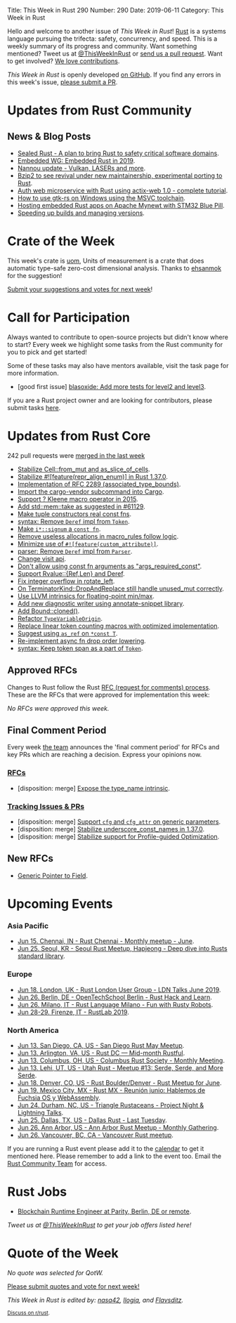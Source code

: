 Title: This Week in Rust 290
Number: 290
Date: 2019-06-11
Category: This Week in Rust

Hello and welcome to another issue of *This Week in Rust*!
[Rust](http://rust-lang.org) is a systems language pursuing the trifecta: safety, concurrency, and speed.
This is a weekly summary of its progress and community.
Want something mentioned? Tweet us at [@ThisWeekInRust](https://twitter.com/ThisWeekInRust) or [send us a pull request](https://github.com/cmr/this-week-in-rust).
Want to get involved? [We love contributions](https://github.com/rust-lang/rust/blob/master/CONTRIBUTING.md).

*This Week in Rust* is openly developed [on GitHub](https://github.com/cmr/this-week-in-rust).
If you find any errors in this week's issue, [please submit a PR](https://github.com/cmr/this-week-in-rust/pulls).

# Updates from Rust Community

## News & Blog Posts

* [Sealed Rust - A plan to bring Rust to safety critical software domains](https://ferrous-systems.com/blog/sealed-rust-the-pitch/).
* [Embedded WG: Embedded Rust in 2019](https://rust-embedded.github.io/blog/embedded-rust-in-2019/).
* [Nannou update - Vulkan, LASERs and more](https://nannou.cc/posts/nannou_v0.9).
* [Bzip2 to see revival under new maintainership, experimental porting to Rust](https://www.phoronix.com/scan.php?page=news_item&px=Bzip2-Revival-2019).
* [Auth web microservice with Rust using actix-web 1.0 - complete tutorial](https://gill.net.in/posts/auth-microservice-rust-actix-web1.0-diesel-complete-tutorial/).
* [How to use gtk-rs on Windows using the MSVC toolchain](https://www.reddit.com/r/rust/comments/bzkhmt/how_to_use_gtkrs_on_windows_using_the_msvc/).
* [Hosting embedded Rust apps on Apache Mynewt with STM32 Blue Pill](https://medium.com/@ly.lee/hosting-embedded-rust-apps-on-apache-mynewt-with-stm32-blue-pill-c86b119fe5f?sk=f58f4cf6c608fded4b354063e474a93b).
* [Speeding up builds and managing versions](https://estada.ch/2019/6/7/rusts-hidden-talents/).

# Crate of the Week

This week's crate is [uom](https://crates.io/crates/uom), Units of measurement is a crate that does automatic type-safe zero-cost dimensional analysis. Thanks to [ehsanmok](https://users.rust-lang.org/t/crate-of-the-week/2704/562) for the suggestion!

[Submit your suggestions and votes for next week][submit_crate]!

[submit_crate]: https://users.rust-lang.org/t/crate-of-the-week/2704

# Call for Participation

Always wanted to contribute to open-source projects but didn't know where to start?
Every week we highlight some tasks from the Rust community for you to pick and get started!

Some of these tasks may also have mentors available, visit the task page for more information.

* [good first issue] [blasoxide: Add more tests for level2 and level3](https://github.com/oezgurmakkurt/blasoxide/issues/3).

If you are a Rust project owner and are looking for contributors, please submit tasks [here][guidelines].

[guidelines]: https://users.rust-lang.org/t/twir-call-for-participation/4821

# Updates from Rust Core

242 pull requests were [merged in the last week][merged]

[merged]: https://github.com/search?q=is%3Apr+org%3Arust-lang+is%3Amerged+merged%3A2019-06-03..2019-06-10

* [Stabilize Cell::from_mut and as_slice_of_cells](https://github.com/rust-lang/rust/pull/61620).
* [Stabilize #![feature(repr_align_enum)] in Rust 1.37.0](https://github.com/rust-lang/rust/pull/61229).
* [Implementation of RFC 2289 (associated_type_bounds)](https://github.com/rust-lang/rust/pull/57428).
* [Import the cargo-vendor subcommand into Cargo](https://github.com/rust-lang/cargo/pull/6869).
* [Support ? Kleene macro operator in 2015](https://github.com/rust-lang/rust/pull/60932).
* [Add std::mem::take as suggested in #61129](https://github.com/rust-lang/rust/pull/61130).
* [Make tuple constructors real const fns](https://github.com/rust-lang/rust/pull/61209).
* [syntax: Remove `Deref` impl from `Token`](https://github.com/rust-lang/rust/pull/61669).
* [Make `i*::signum` a `const fn`](https://github.com/rust-lang/rust/pull/61635).
* [Remove useless allocations in macro_rules follow logic](https://github.com/rust-lang/rust/pull/61646).
* [Minimize use of `#![feature(custom_attribute)]`](https://github.com/rust-lang/rust/pull/61660).
* [parser: Remove `Deref` impl from `Parser`](https://github.com/rust-lang/rust/pull/61616).
* [Change visit api](https://github.com/rust-lang/rust/pull/61554).
* [Don't allow using const fn arguments as "args_required_const"](https://github.com/rust-lang/rust/pull/61536).
* [Support Rvalue::{Ref,Len} and Deref](https://github.com/rust-lang/rust/pull/61532).
* [Fix integer overflow in rotate_left](https://github.com/rust-lang/rust/pull/61454).
* [On TerminatorKind::DropAndReplace still handle unused_mut correctly](https://github.com/rust-lang/rust/pull/61446).
* [Use LLVM intrinsics for floating-point min/max](https://github.com/rust-lang/rust/pull/61408).
* [Add new diagnostic writer using annotate-snippet library](https://github.com/rust-lang/rust/pull/61407).
* [Add Bound::cloned()](https://github.com/rust-lang/rust/pull/61376).
* [Refactor `TypeVariableOrigin`](https://github.com/rust-lang/rust/pull/59331).
* [Replace linear token counting macros with optimized implementation](https://github.com/rust-lang/rust/pull/59600).
* [Suggest using `as_ref` on `*const T`](https://github.com/rust-lang/rust/pull/61444).
* [Re-implement async fn drop order lowering](https://github.com/rust-lang/rust/pull/61413).
* [syntax: Keep token span as a part of `Token`](https://github.com/rust-lang/rust/pull/61541).

## Approved RFCs

Changes to Rust follow the Rust [RFC (request for comments)
process](https://github.com/rust-lang/rfcs#rust-rfcs). These
are the RFCs that were approved for implementation this week:

*No RFCs were approved this week.*

## Final Comment Period

Every week [the team](https://www.rust-lang.org/team.html) announces the
'final comment period' for RFCs and key PRs which are reaching a
decision. Express your opinions now.

### [RFCs](https://github.com/rust-lang/rfcs/labels/final-comment-period)

* [disposition: merge] [Expose the type_name intrinsic](https://github.com/rust-lang/rfcs/issues/1428).

### [Tracking Issues & PRs](https://github.com/rust-lang/rust/labels/final-comment-period)

* [disposition: merge] [Support `cfg` and `cfg_attr` on generic parameters](https://github.com/rust-lang/rust/pull/61547).
* [disposition: merge] [Stabilize underscore_const_names in 1.37.0](https://github.com/rust-lang/rust/pull/61347).
* [disposition: merge] [Stabilize support for Profile-guided Optimization](https://github.com/rust-lang/rust/pull/61268).

## New RFCs

* [Generic Pointer to Field](https://github.com/rust-lang/rfcs/pull/2708).

# Upcoming Events

### Asia Pacific

* [Jun 15. Chennai, IN - Rust Chennai - Monthly meetup - June](https://www.meetup.com/mad-rs/events/262191938/).
* [Jun 25. Seoul, KR - Seoul Rust Meetup, Hapjeong - Deep dive into Rusts standard library](https://www.meetup.com/Rust-Seoul-Meetup/events/srxvzqyzjbhc/).

### Europe

* [Jun 18. London, UK - Rust London User Group - LDN Talks June 2019](https://www.meetup.com/Rust-London-User-Group/events/262000795/).
* [Jun 26. Berlin, DE - OpenTechSchool Berlin - Rust Hack and Learn](https://www.meetup.com/opentechschool-berlin/events/gkkttqyzjbjc/).
* [Jun 26. Milano, IT - Rust Language Milano - Fun with Rusty Robots](https://www.meetup.com/rust-language-milano/events/262155219).
* [Jun 28-29. Firenze, IT - RustLab 2019](https://www.rustlab.it/).

### North America

* [Jun 13. San Diego, CA, US - San Diego Rust May Meetup](https://www.meetup.com/San-Diego-Rust/events/261595821/).
* [Jun 13. Arlington, VA, US - Rust DC — Mid-month Rustful](https://www.meetup.com/RustDC/events/261239650).
* [Jun 13. Columbus, OH, US - Columbus Rust Society - Monthly Meeting](https://www.meetup.com/columbus-rs/events/dbcfrpyzjbrb/).
* [Jun 13. Lehi, UT, US - Utah Rust - Meetup #13: Serde, Serde, and More Serde](https://www.meetup.com/utah-rust/events/262109363).
* [Jun 18. Denver, CO, US - Rust Boulder/Denver - Rust Meetup for June](https://www.meetup.com/Rust-Boulder-Denver/events/259124426/).
* [Jun 19. Mexico City, MX - Rust MX - Reunión junio: Hablemos de Fuchsia OS y WebAssembly](https://www.meetup.com/Rust-MX/events/261739565/).
* [Jun 24. Durham, NC, US - Triangle Rustaceans - Project Night & Lightning Talks](https://www.meetup.com/triangle-rustaceans/events/mfglwpyzjbgc/).
* [Jun 25. Dallas, TX, US - Dallas Rust - Last Tuesday](https://www.meetup.com/Dallas-Rust/events/zfgwzmyzjbhc/).
* [Jun 26. Ann Arbor, US - Ann Arbor Rust Meetup - Monthly Gathering](https://www.meetup.com/Ann-Arbor-Rust-Meetup/events/vsncvqyzjbjc/).
* [Jun 26. Vancouver, BC, CA - Vancouver Rust meetup](https://www.meetup.com/Vancouver-Rust/events/fzqqwqyzjbjc/).

If you are running a Rust event please add it to the [calendar] to get
it mentioned here. Please remember to add a link to the event too.
Email the [Rust Community Team][community] for access.

[calendar]: https://www.google.com/calendar/embed?src=apd9vmbc22egenmtu5l6c5jbfc%40group.calendar.google.com
[community]: mailto:community-team@rust-lang.org

# Rust Jobs

* [Blockchain Runtime Engineer at Parity, Berlin, DE or remote](https://www.parity.io/jobs/#berlin-blockchain-runtime-engineer).

*Tweet us at [@ThisWeekInRust](https://twitter.com/ThisWeekInRust) to get your job offers listed here!*

# Quote of the Week

*No quote was selected for QotW.*

[Please submit quotes and vote for next week!](https://users.rust-lang.org/t/twir-quote-of-the-week/328)

*This Week in Rust is edited by: [nasa42](https://github.com/nasa42), [llogiq](https://github.com/llogiq), and [Flavsditz](https://github.com/Flavsditz).*

<small>[Discuss on r/rust](https://www.reddit.com/r/rust/comments/bzqagg/this_week_in_rust_290/).</small>
